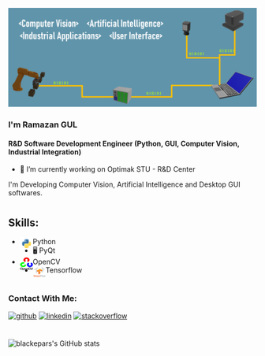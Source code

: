 ![I am Python Developer](BANNER.png)

### I'm Ramazan GUL
#### R&D Software Development Engineer (Python, GUI, Computer Vision, Industrial Integration)
- 🦾 I’m currently working on Optimak STU - R&D Center 

I'm Developing Computer Vision, Artificial Intelligence and Desktop GUI softwares.
# 

## Skills: 
- <img align="left" width="26px" src="https://raw.githubusercontent.com/github/explore/80688e429a7d4ef2fca1e82350fe8e3517d3494d/topics/python/python.png" /> Python 
- 🖥️ PyQt 
- <img align="left" width="26px" src="https://raw.githubusercontent.com/github/explore/80688e429a7d4ef2fca1e82350fe8e3517d3494d/topics/opencv/opencv.png" /> OpenCV 
- <img align="left" width="26px" src="https://raw.githubusercontent.com/github/explore/80688e429a7d4ef2fca1e82350fe8e3517d3494d/topics/tensorflow/tensorflow.png" /> Tensorflow 





# 
### Contact With Me:
[<img src='https://cdn.jsdelivr.net/npm/simple-icons@3.0.1/icons/github.svg' alt='github' height='40'>](https://github.com/blackepars)  [<img src='https://cdn.jsdelivr.net/npm/simple-icons@3.0.1/icons/linkedin.svg' alt='linkedin' height='40'>](https://www.linkedin.com/in/ramazan-gul/)  [<img src='https://cdn.jsdelivr.net/npm/simple-icons@3.0.1/icons/stackoverflow.svg' alt='stackoverflow' height='40'>](https://stackoverflow.com/users/12449793/blackepars)  

# 
![blackepars's GitHub stats](https://github-readme-stats.vercel.app/api?username=blackepars&show_icons=true&count_private=true) 
